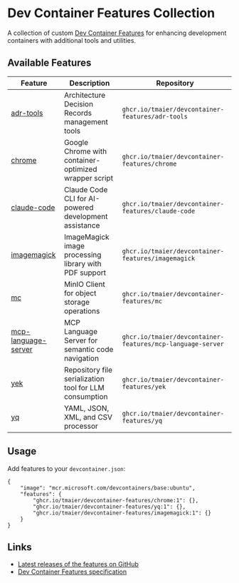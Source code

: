 # Dev Container Features Collection

A collection of custom [Dev Container Features](https://containers.dev/implementors/features/) for enhancing development containers with additional tools and utilities.

## Available Features

| Feature | Description | Repository |
|---------|-------------|------------|
| [adr-tools](https://github.com/tmaier/devcontainer-features/tree/main/src/adr-tools) | Architecture Decision Records management tools | `ghcr.io/tmaier/devcontainer-features/adr-tools` |
| [chrome](https://github.com/tmaier/devcontainer-features/tree/main/src/chrome) | Google Chrome with container-optimized wrapper script | `ghcr.io/tmaier/devcontainer-features/chrome` |
| [claude-code](https://github.com/tmaier/devcontainer-features/tree/main/src/claude-code) | Claude Code CLI for AI-powered development assistance | `ghcr.io/tmaier/devcontainer-features/claude-code` |
| [imagemagick](https://github.com/tmaier/devcontainer-features/tree/main/src/imagemagick) | ImageMagick image processing library with PDF support | `ghcr.io/tmaier/devcontainer-features/imagemagick` |
| [mc](https://github.com/tmaier/devcontainer-features/tree/main/src/mc) | MinIO Client for object storage operations | `ghcr.io/tmaier/devcontainer-features/mc` |
| [mcp-language-server](https://github.com/tmaier/devcontainer-features/tree/main/src/mcp-language-server) | MCP Language Server for semantic code navigation | `ghcr.io/tmaier/devcontainer-features/mcp-language-server` |
| [yek](https://github.com/tmaier/devcontainer-features/tree/main/src/yek) | Repository file serialization tool for LLM consumption | `ghcr.io/tmaier/devcontainer-features/yek` |
| [yq](https://github.com/tmaier/devcontainer-features/tree/main/src/yq) | YAML, JSON, XML, and CSV processor | `ghcr.io/tmaier/devcontainer-features/yq` |

## Usage

Add features to your `devcontainer.json`:

```jsonc
{
    "image": "mcr.microsoft.com/devcontainers/base:ubuntu",
    "features": {
        "ghcr.io/tmaier/devcontainer-features/chrome:1": {},
        "ghcr.io/tmaier/devcontainer-features/yq:1": {},
        "ghcr.io/tmaier/devcontainer-features/imagemagick:1": {}
    }
}
```

## Links

- [Latest releases of the features on GitHub](https://github.com/tmaier?tab=packages&repo_name=devcontainer-features)
- [Dev Container Features specification](https://containers.dev/implementors/features/)
